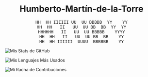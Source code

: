 <div align="center">
  <h1>Humberto-Martín-de-la-Torre</h1>
  
  <pre>
HH  HH IIIIII UU  UU BBBBB  YY    YY
HH  HH   II   UU  UU BB  BB  YY  YY
HHHHHH   II   UU  UU BBBBB    YYYY
HH  HH   II   UU  UU BB  BB    YY
HH  HH IIIIII  UUUU  BBBBBB    YY
</pre>
</div>



![Mis Stats de GitHub](https://github-readme-stats.vercel.app/api?username=Humbero-Martin-1999&show_icons=true&theme=tokyonight&count_private=true)

![Mis Lenguajes Más Usados](https://github-readme-stats.vercel.app/api/top-langs/?username=Humbero-Martin-1999&layout=compact&theme=tokyonight)

![Mi Racha de Contribuciones](https://github-readme-streak-stats.herokuapp.com/?user=Humbero-Martin-1999&theme=tokyonight)

